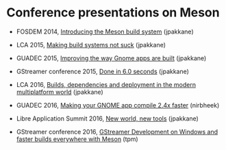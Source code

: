 # Conference presentations on Meson

- FOSDEM 2014, [Introducing the Meson build
  system](https://video.fosdem.org/2014/H2215_Ferrer/Sunday/Introducing_the_Meson_build_system.webm)
  (jpakkane)

- LCA 2015, [Making build systems not
  suck](https://www.youtube.com/watch?v=KPi0AuVpxLI) (jpakkane)

- GUADEC 2015, [Improving the way Gnome apps are
  built](https://www.youtube.com/watch?v=wTf0NjjNwTU) (jpakkane)

- GStreamer conference 2015, [Done in 6.0
  seconds](https://gstconf.ubicast.tv/videos/done-in-60-seconds-a-new-build-system-for-gstreamer)
  (jpakkane)

- LCA 2016, [Builds, dependencies and deployment in the modern
  multiplatform world](https://www.youtube.com/watch?v=CTJtKtQ8R5k)
  (jpakkane)

- GUADEC 2016, [Making your GNOME app compile 2.4x
  faster](https://media.ccc.de/v/44-making_your_gnome_app_compile_24x_faster)
  (nirbheek)

- Libre Application Summit 2016, [New world, new
  tools](https://youtu.be/0-gx1qU2pPo) (jpakkane)

- GStreamer conference 2016, [GStreamer Development on Windows and
  faster builds everywhere with
  Meson](https://gstconf.ubicast.tv/videos/gstreamer-development-on-windows-ans-faster-builds-everywhere-with-meson/)
  (tpm)

